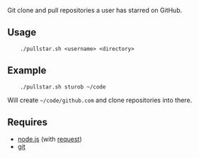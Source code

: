 Git clone and pull repositories a user has starred on GitHub.


## Usage

		./pullstar.sh <username> <directory>

## Example

		./pullstar.sh sturob ~/code

Will create `~/code/github.com` and clone repositories into there.


## Requires 

* [node.js](http://nodejs.org) (with [request](https://github.com/mikeal/request))
* [git](http://gitscm.org/)

